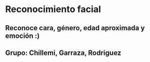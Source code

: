 # Reconocimiento facial
## Reconoce cara, género, edad aproximada y emoción :)
## Grupo: Chillemi, Garraza, Rodriguez

